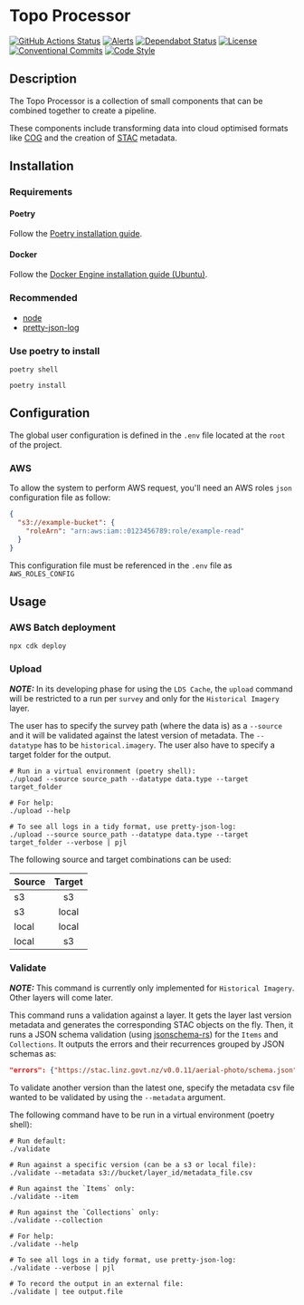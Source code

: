 # Topo Processor

[![GitHub Actions Status](https://github.com/linz/topo-processor/workflows/Build/badge.svg)](https://github.com/linz/topo-processor/actions)
[![Alerts](https://badgen.net/lgtm/alerts/g/linz/topo-processor?icon=lgtm&labelColor=2e3a44&label=Alerts&color=3dc64b)](https://lgtm.com/projects/g/linz/topo-processor/context:python)
[![Dependabot Status](https://badgen.net/dependabot/linz/topo-processor?icon=dependabot&labelColor=2e3a44&color=blue)](https://dependabot.com)
[![License](https://badgen.net/github/license/linz/processor-aerial-imagery?labelColor=2e3a44&label=License)](https://github.com/linz/topo-processor/blob/master/LICENSE)
[![Conventional Commits](https://badgen.net/badge/Commits/conventional?labelColor=2e3a44&color=EC5772)](https://conventionalcommits.org)
[![Code Style](https://badgen.net/badge/Code%20Style/black?labelColor=2e3a44&color=000000)](https://github.com/psf/black)

## Description

The Topo Processor is a collection of small components that can be combined together to create a pipeline.

These components include transforming data into cloud optimised formats like [COG](https://www.cogeo.org/) and the creation of [STAC](http://stacspec.org/) metadata.

## Installation

### Requirements

#### Poetry

Follow the [Poetry installation guide](https://python-poetry.org/docs/).

#### Docker

Follow the [Docker Engine installation guide (Ubuntu)](https://docs.docker.com/engine/install/ubuntu/).

### Recommended

- [node](https://nodejs.org/en/about/)
- [pretty-json-log](https://npmjs.com/package/pretty-json-log)

### Use poetry to install

```shell
poetry shell

poetry install
```

## Configuration

The global user configuration is defined in the `.env` file located at the `root` of the project.

### AWS

To allow the system to perform AWS request, you'll need an AWS roles `json` configuration file as follow:

```json
{
  "s3://example-bucket": {
    "roleArn": "arn:aws:iam::0123456789:role/example-read"
  }
}
```

This configuration file must be referenced in the `.env` file as `AWS_ROLES_CONFIG`

## Usage

### AWS Batch deployment

```shell
npx cdk deploy
```

### Upload

**_NOTE:_** In its developing phase for using the `LDS Cache`, the `upload` command will be restricted to a run per `survey` and only for the `Historical Imagery` layer.

The user has to specify the survey path (where the data is) as a `--source` and it will be validated against the latest version of metadata. The `--datatype` has to be `historical.imagery`. The user also have to specify a target folder for the output.

```shell
# Run in a virtual environment (poetry shell):
./upload --source source_path --datatype data.type --target target_folder
```

```shell
# For help:
./upload --help
```

```shell
# To see all logs in a tidy format, use pretty-json-log:
./upload --source source_path --datatype data.type --target target_folder --verbose | pjl
```

The following source and target combinations can be used:

| Source | Target |
| ------ | :----: |
| s3     |   s3   |
| s3     | local  |
| local  | local  |
| local  |   s3   |

### Validate

**_NOTE:_** This command is currently only implemented for `Historical Imagery`. Other layers will come later.

This command runs a validation against a layer. It gets the layer last version metadata and generates the corresponding STAC objects on the fly. Then, it runs a JSON schema validation (using [jsonschema-rs](https://github.com/Stranger6667/jsonschema-rs)) for the `Items` and `Collections`. It outputs the errors and their recurrences grouped by JSON schemas as:

```json
"errors": {"https://stac.linz.govt.nz/v0.0.11/aerial-photo/schema.json": {"'aerial-photo:run' is a required property": 4, "'aerial-photo:sequence_number' is a required property": 10}
```

To validate another version than the latest one, specify the metadata csv file wanted to be validated by using the `--metadata` argument.

The following command have to be run in a virtual environment (poetry shell):

```shell
# Run default:
./validate
```

```shell
# Run against a specific version (can be a s3 or local file):
./validate --metadata s3://bucket/layer_id/metadata_file.csv
```

```shell
# Run against the `Items` only:
./validate --item
```

```shell
# Run against the `Collections` only:
./validate --collection
```

```shell
# For help:
./validate --help
```

```shell
# To see all logs in a tidy format, use pretty-json-log:
./validate --verbose | pjl
```

```shell
# To record the output in an external file:
./validate | tee output.file
```
